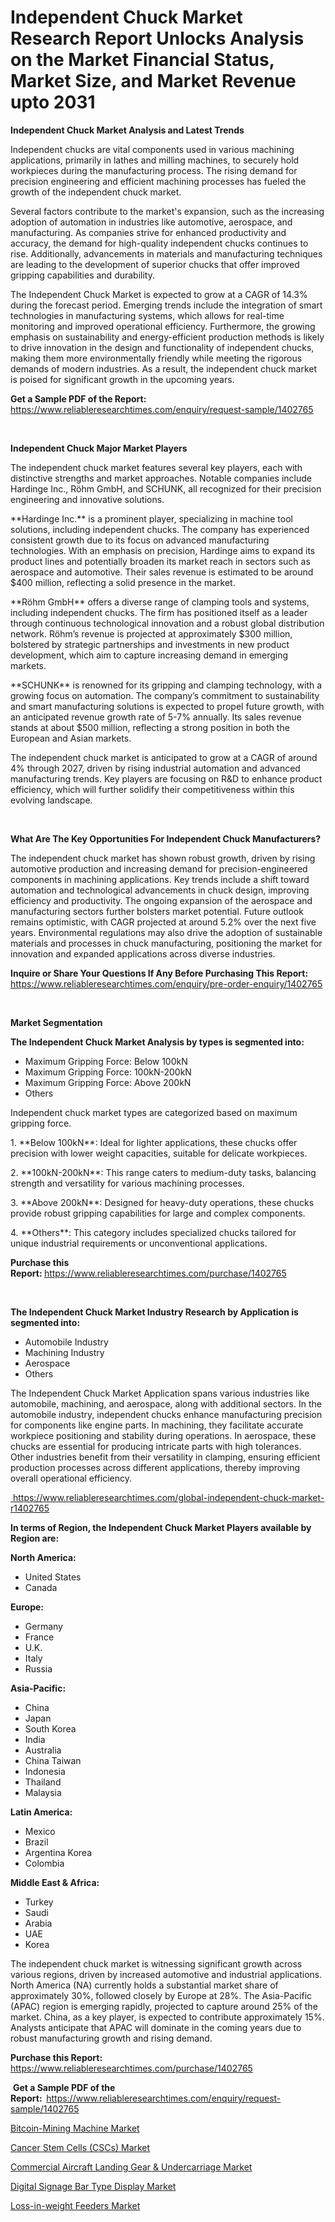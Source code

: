 <p><h1>Independent Chuck Market Research Report Unlocks Analysis on the Market Financial Status, Market Size, and Market Revenue upto 2031</h1></p><p><strong>Independent Chuck Market Analysis and Latest Trends</strong></p>
<p><p>Independent chucks are vital components used in various machining applications, primarily in lathes and milling machines, to securely hold workpieces during the manufacturing process. The rising demand for precision engineering and efficient machining processes has fueled the growth of the independent chuck market.</p><p>Several factors contribute to the market's expansion, such as the increasing adoption of automation in industries like automotive, aerospace, and manufacturing. As companies strive for enhanced productivity and accuracy, the demand for high-quality independent chucks continues to rise. Additionally, advancements in materials and manufacturing techniques are leading to the development of superior chucks that offer improved gripping capabilities and durability.</p><p>The Independent Chuck Market is expected to grow at a CAGR of 14.3% during the forecast period. Emerging trends include the integration of smart technologies in manufacturing systems, which allows for real-time monitoring and improved operational efficiency. Furthermore, the growing emphasis on sustainability and energy-efficient production methods is likely to drive innovation in the design and functionality of independent chucks, making them more environmentally friendly while meeting the rigorous demands of modern industries. As a result, the independent chuck market is poised for significant growth in the upcoming years.</p></p>
<p><strong>Get a Sample PDF of the Report:&nbsp;</strong> <a href="https://www.reliableresearchtimes.com/enquiry/request-sample/1402765?utm_campaign=1593&utm_medium=2&utm_source=Github&utm_content=ia&utm_term=23102024&utm_id=independent-chuck">https://www.reliableresearchtimes.com/enquiry/request-sample/1402765</a></p>
<p>&nbsp;</p>
<p><strong>Independent Chuck Major Market Players</strong></p>
<p><p>The independent chuck market features several key players, each with distinctive strengths and market approaches. Notable companies include Hardinge Inc., Röhm GmbH, and SCHUNK, all recognized for their precision engineering and innovative solutions.</p><p>**Hardinge Inc.** is a prominent player, specializing in machine tool solutions, including independent chucks. The company has experienced consistent growth due to its focus on advanced manufacturing technologies. With an emphasis on precision, Hardinge aims to expand its product lines and potentially broaden its market reach in sectors such as aerospace and automotive. Their sales revenue is estimated to be around $400 million, reflecting a solid presence in the market.</p><p>**Röhm GmbH** offers a diverse range of clamping tools and systems, including independent chucks. The firm has positioned itself as a leader through continuous technological innovation and a robust global distribution network. Röhm’s revenue is projected at approximately $300 million, bolstered by strategic partnerships and investments in new product development, which aim to capture increasing demand in emerging markets.</p><p>**SCHUNK** is renowned for its gripping and clamping technology, with a growing focus on automation. The company’s commitment to sustainability and smart manufacturing solutions is expected to propel future growth, with an anticipated revenue growth rate of 5-7% annually. Its sales revenue stands at about $500 million, reflecting a strong position in both the European and Asian markets.</p><p>The independent chuck market is anticipated to grow at a CAGR of around 4% through 2027, driven by rising industrial automation and advanced manufacturing trends. Key players are focusing on R&D to enhance product efficiency, which will further solidify their competitiveness within this evolving landscape.</p></p>
<p>&nbsp;</p>
<p><strong>What Are The Key Opportunities For Independent Chuck Manufacturers?</strong></p>
<p><p>The independent chuck market has shown robust growth, driven by rising automotive production and increasing demand for precision-engineered components in machining applications. Key trends include a shift toward automation and technological advancements in chuck design, improving efficiency and productivity. The ongoing expansion of the aerospace and manufacturing sectors further bolsters market potential. Future outlook remains optimistic, with CAGR projected at around 5.2% over the next five years. Environmental regulations may also drive the adoption of sustainable materials and processes in chuck manufacturing, positioning the market for innovation and expanded applications across diverse industries.</p></p>
<p><strong>Inquire or Share Your Questions If Any Before Purchasing This Report:</strong> <a href="https://www.reliableresearchtimes.com/enquiry/pre-order-enquiry/1402765?utm_campaign=1593&utm_medium=2&utm_source=Github&utm_content=ia&utm_term=23102024&utm_id=independent-chuck">https://www.reliableresearchtimes.com/enquiry/pre-order-enquiry/1402765</a></p>
<p>&nbsp;</p>
<p><strong>Market Segmentation</strong></p>
<p><strong>The Independent Chuck Market Analysis by types is segmented into:</strong></p>
<p><ul><li>Maximum Gripping Force: Below 100kN</li><li>Maximum Gripping Force: 100kN-200kN</li><li>Maximum Gripping Force: Above 200kN</li><li>Others</li></ul></p>
<p><p>Independent chuck market types are categorized based on maximum gripping force. </p><p>1. **Below 100kN**: Ideal for lighter applications, these chucks offer precision with lower weight capacities, suitable for delicate workpieces.</p><p>  </p><p>2. **100kN-200kN**: This range caters to medium-duty tasks, balancing strength and versatility for various machining processes.</p><p>3. **Above 200kN**: Designed for heavy-duty operations, these chucks provide robust gripping capabilities for large and complex components.</p><p>4. **Others**: This category includes specialized chucks tailored for unique industrial requirements or unconventional applications.</p></p>
<p><strong>Purchase this Report:&nbsp;</strong><a href="https://www.reliableresearchtimes.com/purchase/1402765?utm_campaign=1593&utm_medium=2&utm_source=Github&utm_content=ia&utm_term=23102024&utm_id=independent-chuck">https://www.reliableresearchtimes.com/purchase/1402765</a></p>
<p>&nbsp;</p>
<p><strong>The Independent Chuck Market Industry Research by Application is segmented into:</strong></p>
<p><ul><li>Automobile Industry</li><li>Machining Industry</li><li>Aerospace</li><li>Others</li></ul></p>
<p><p>The Independent Chuck Market Application spans various industries like automobile, machining, and aerospace, along with additional sectors. In the automobile industry, independent chucks enhance manufacturing precision for components like engine parts. In machining, they facilitate accurate workpiece positioning and stability during operations. In aerospace, these chucks are essential for producing intricate parts with high tolerances. Other industries benefit from their versatility in clamping, ensuring efficient production processes across different applications, thereby improving overall operational efficiency.</p></p>
<p><a href="https://www.reliableresearchtimes.com/global-independent-chuck-market-r1402765?utm_campaign=1593&utm_medium=2&utm_source=Github&utm_content=ia&utm_term=23102024&utm_id=independent-chuck">&nbsp;https://www.reliableresearchtimes.com/global-independent-chuck-market-r1402765</a></p>
<p><strong>In terms of Region, the Independent Chuck Market Players available by Region are:</strong></p>
<p>
    <p> <strong> North America: </strong>
        <ul>
            <li>United States</li>
            <li>Canada</li>
        </ul>
        </p> 
    <p> <strong> Europe: </strong>
        <ul>
            <li>Germany</li>
            <li>France</li>
            <li>U.K.</li>
            <li>Italy</li>
            <li>Russia</li>
        </ul>
        </p> 
    <p> <strong> Asia-Pacific: </strong>
        <ul>
            <li>China</li>
            <li>Japan</li>
            <li>South Korea</li>
            <li>India</li>
            <li>Australia</li>
            <li>China Taiwan</li>
            <li>Indonesia</li>
            <li>Thailand</li>
            <li>Malaysia</li>
        </ul>
        </p> 
    <p> <strong> Latin America: </strong>
        <ul>
            <li>Mexico</li>
            <li>Brazil</li>
            <li>Argentina Korea</li>
            <li>Colombia</li>
        </ul>
        </p> 
    <p> <strong> Middle East & Africa: </strong>
        <ul>
            <li>Turkey</li>
            <li>Saudi</li>
            <li>Arabia</li>
            <li>UAE</li>
            <li>Korea</li>
        </ul>
    </p>
    </p>
<p><p>The independent chuck market is witnessing significant growth across various regions, driven by increased automotive and industrial applications. North America (NA) currently holds a substantial market share of approximately 30%, followed closely by Europe at 28%. The Asia-Pacific (APAC) region is emerging rapidly, projected to capture around 25% of the market. China, as a key player, is expected to contribute approximately 15%. Analysts anticipate that APAC will dominate in the coming years due to robust manufacturing growth and rising demand.</p></p>
<p><strong>Purchase this Report: </strong><a href="https://www.reliableresearchtimes.com/purchase/1402765?utm_campaign=1593&utm_medium=2&utm_source=Github&utm_content=ia&utm_term=23102024&utm_id=independent-chuck">https://www.reliableresearchtimes.com/purchase/1402765</a></p>
<p>&nbsp;<strong>Get a Sample PDF of the Report:&nbsp;&nbsp;</strong><a href="https://www.reliableresearchtimes.com/enquiry/request-sample/1402765?utm_campaign=1593&utm_medium=2&utm_source=Github&utm_content=ia&utm_term=23102024&utm_id=independent-chuck">https://www.reliableresearchtimes.com/enquiry/request-sample/1402765</a></p>
<p><strong></strong></p>
<p><p><a href="https://www.linkedin.com/pulse/global-perspectives-bitcoin-mining-machine-market-trends-sa29f?utm_campaign=1593&utm_medium=2&utm_source=Github&utm_content=ia&utm_term=23102024&utm_id=independent-chuck">Bitcoin-Mining Machine Market</a></p><p><a href="https://www.linkedin.com/pulse/global-cancer-stem-cells-cscs-market-product-types-applications-tvfec?utm_campaign=1593&utm_medium=2&utm_source=Github&utm_content=ia&utm_term=23102024&utm_id=independent-chuck">Cancer Stem Cells (CSCs) Market</a></p><p><a href="https://www.linkedin.com/pulse/commercial-aircraft-landing-gear-undercarriage-industry-forecast-ikskf?utm_campaign=1593&utm_medium=2&utm_source=Github&utm_content=ia&utm_term=23102024&utm_id=independent-chuck">Commercial Aircraft Landing Gear & Undercarriage Market</a></p><p><a href="https://www.linkedin.com/pulse/digital-signage-bar-type-display-market-global-trends-forecast-v8zff?utm_campaign=1593&utm_medium=2&utm_source=Github&utm_content=ia&utm_term=23102024&utm_id=independent-chuck">Digital Signage Bar Type Display Market</a></p><p><a href="https://www.linkedin.com/pulse/loss-in-weight-feeders-market-emerging-trends-future-prospects-0lo5f?utm_campaign=1593&utm_medium=2&utm_source=Github&utm_content=ia&utm_term=23102024&utm_id=independent-chuck">Loss-in-weight Feeders Market</a></p></p>